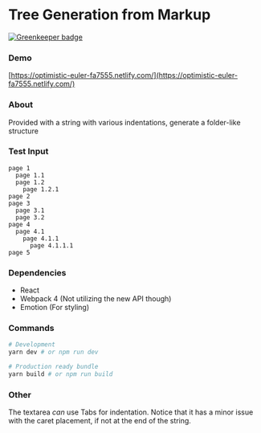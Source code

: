 # Tree Generation from Markup

[![Greenkeeper badge](https://badges.greenkeeper.io/dimitrisnl/tree-generation.svg)](https://greenkeeper.io/)

### Demo

[https://optimistic-euler-fa7555.netlify.com/](https://optimistic-euler-fa7555.netlify.com/)

### About

Provided with a string with various indentations, generate a folder-like structure

### Test Input

```
page 1
  page 1.1
  page 1.2
    page 1.2.1
page 2
page 3
  page 3.1
  page 3.2
page 4
  page 4.1
    page 4.1.1
      page 4.1.1.1
page 5
```

### Dependencies

* React
* Webpack 4 (Not utilizing the new API though)
* Emotion (For styling)

### Commands

```bash
# Development
yarn dev # or npm run dev

# Production ready bundle
yarn build # or npm run build
```

### Other

The textarea _can_ use Tabs for indentation. Notice that it has a minor issue with the caret placement, if not at the end of the string.
